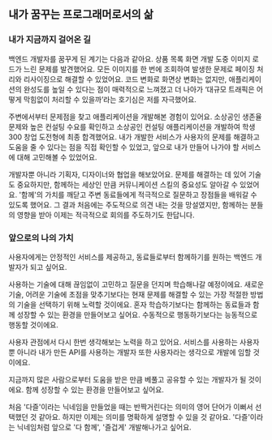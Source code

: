 ## 내가 꿈꾸는 프로그래머로서의 삶

### 내가 지금까지 걸어온 길

백엔드 개발자를 꿈꾸게 된 계기는 다음과 같아요. 상품 목록 화면 개발 도중 이미지 로드가 느린 문제를 발견했어요. 모든 이미지를 한 번에 조회하여 발생한 문제로 페이징 처리와 리사이징으로 해결할 수 있었어요.
코드 변화로 화면상 변화는 없지만, 애플리케이션의 완성도를 높일 수 있다는 점이 매력적으로 느껴졌고 더 나아가 ‘대규모 트래픽은 어떻게 막힘없이 처리할 수 있을까’라는 호기심은 저를 자극했어요.

주변에서부터 문제점을 찾고 애플리케이션을 개발해본 경험이 있어요. 소상공인 생존율 문제와 높은 컨설팅 수요를 확인하고 소상공인 컨설팅 애플리케이션을 개발하여 학생 300 창업 도전형에 최종 합격했어요.
내가 개발한 서비스가 사용자의 문제를 해결하고 도움을 줄 수 있다는 점을 직접 확인할 수 있었고, 앞으로 내가 만들어 나가야 할 서비스에 대해 고민해볼 수 있었어요.

개발자뿐 아니라 기획자, 디자이너와 협업을 해보았어요. 문제를 해결하는 데 있어 기술도 중요하지만, 함께하는 세상인 만큼 커뮤니케이션 스킬의 중요성도 알아갈 수 있었어요.
'함께'의 가치를 깨닫고 주변 동료들에게 적극적으로 질문하고 장점들을 배워갈 수 있도록 했어요.
그 결과 처음에는 주도적으로 의견 내는 것을 망설였지만, 함께하는 분들의 영향을 받아 이제는 적극적으로 회의를 주도하기도 한답니다.

### 앞으로의 나의 가치

사용자에게는 안정적인 서비스를 제공하고, 동료들로부터 함께하기를 원하는 백엔드 개발자가 되고 싶어요.

사용하는 기술에 대해 끊임없이 고민하고 질문을 던지며 학습해나갈 예정이에요. 새로운 기술, 어려운 기술에 초점을 맞추기보다는 현재 문제를 해결할 수 있는 가장 적절한 방법의 기술을 선택하기 위해 노력할 것이에요.
혼자 학습하기보다는 함께하는 동료들과 함께 성장할 수 있는 환경을 만들어보고 싶어요. 수동적으로 행동하기보다는 능동적으로 행동할 것이에요.

사용자 관점에서 다시 한번 생각해보는 노력을 하고 있어요. 서비스를 사용하는 사용자뿐 아니라 내가 만든 API를 사용하는 개발자 또한 사용자라는 생각으로 개발에 임할 것이에요.

지금까지 많은 사람으로부터 도움을 받은 만큼 베풀고 공유할 수 있는 개발자가 될 것이에요. 함께 성장할 수 있는 환경을 만들어보고 싶어요.

처음 '다즐'이라는 닉네임을 만들었을 때는 반짝거린다는 의미의 영어 단어가 이뻐서 선택했던 것 같아요.
하지만 이제는 의미를 명확하게 설명할 수 있을 것 같아요.
'다즐'이라는 닉네임처럼 앞으로 '다 함께', '즐겁게' 개발해나가고 싶어요.
